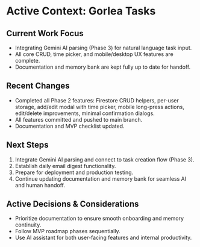 # Active Context: Gorlea Tasks

## Current Work Focus

- Integrating Gemini AI parsing (Phase 3) for natural language task input.
- All core CRUD, time picker, and mobile/desktop UX features are complete.
- Documentation and memory bank are kept fully up to date for handoff.

## Recent Changes

- Completed all Phase 2 features: Firestore CRUD helpers, per-user storage, add/edit modal with time picker, mobile long-press actions, edit/delete improvements, minimal confirmation dialogs.
- All features committed and pushed to main branch.
- Documentation and MVP checklist updated.

## Next Steps

1. Integrate Gemini AI parsing and connect to task creation flow (Phase 3).
2. Establish daily email digest functionality.
3. Prepare for deployment and production testing.
4. Continue updating documentation and memory bank for seamless AI and human handoff.

## Active Decisions & Considerations

- Prioritize documentation to ensure smooth onboarding and memory continuity.
- Follow MVP roadmap phases sequentially.
- Use AI assistant for both user-facing features and internal productivity.

